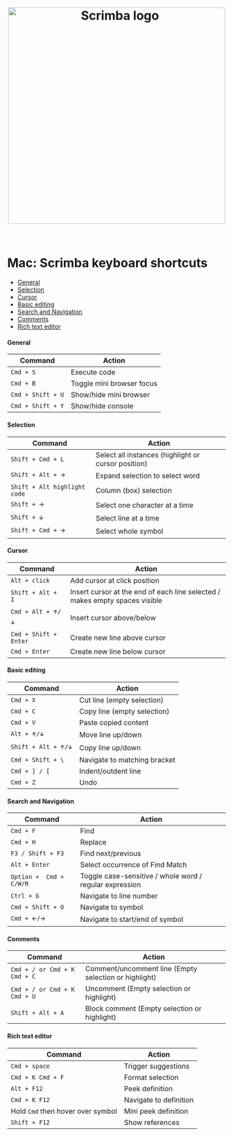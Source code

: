 <h1 align="center">
	<a href="https://scrimba.com/"><img src="https://i.postimg.cc/02tKBTwD/blue.png" width="500" alt="Scrimba logo"></a>
	<br>
<br>
</h1>

# Mac: Scrimba keyboard shortcuts

- [General](#general)
- [Selection](#selection)
- [Cursor](#cursor)
- [Basic editing](#basic)
- [Search and Navigation](#search)
- [Comments](#comments)
- [Rich text editor](#rich-text)



#### <a name="general">General</a>
| Command | Action |
| --- | --- |
| `Cmd + S` | Execute code |
| `Cmd + B` | Toggle mini browser focus |
| `Cmd + Shift + U` | Show/hide mini browser |
| `Cmd + Shift + Y` | Show/hide console|

#### <a name="selection">Selection</a>
| Command | Action |
| --- | --- |
| `Shift + Cmd + L` | Select all instances (highlight or cursor position) |
| `Shift + Alt + 🡪` | Expand selection to select word |
| `Shift + Alt highlight code` | Column (box) selection |
| `Shift + 🡪` | Select one character at a time |
| `Shift + 🡫` | Select line at a time |
| `Shift + Cmd + 🡪` | Select whole symbol |

#### <a name="cursor">Cursor</a>
| Command | Action |
| --- | --- |
| `Alt + click` | Add cursor at click position |
| `Shift + Alt + I` | Insert cursor at the end of each line selected / makes empty spaces visible |
| `Cmd + Alt + 🡩/🡫` | Insert cursor above/below |
| `Cmd + Shift + Enter` | Create new line above cursor |
| `Cmd + Enter` | Create new line below cursor |

#### <a name="basic">Basic editing</a>
| Command | Action |
| --- | --- |
| `Cmd + X` | Cut line (empty selection) |
| `Cmd + C` | Copy line (empty selection) |
| `Cmd + V` | Paste copied content |
| `Alt + 🡩/🡫` | Move line up/down |
| `Shift + Alt + 🡩/🡫` | Copy line up/down |
| `Cmd + Shift + \` | Navigate to matching bracket |
| `Cmd + ] / [` | Indent/outdent line |
| `Cmd + Z` | Undo |

#### <a name="search">Search and Navigation</a>
| Command | Action |
| --- | --- |
| `Cmd + F` | Find |
| `Cmd + H` | Replace |
| `F3 / Shift + F3` | Find next/previous |
| `Alt + Enter` | Select occurrence of Find Match|
| `Option +  Cmd + C/W/R` | Toggle case-sensitive / whole word / regular expression |
| `Ctrl + G` | Navigate to line number |
| `Cmd + Shift + O` | Navigate to symbol |
| `Cmd + 🡨/🡪` | Navigate to start/end of symbol |

#### <a name="comments">Comments</a>
| Command | Action |
| --- | --- |
| `Cmd + / or Cmd + K Cmd + C` | Comment/uncomment line (Empty selection or highlight) |
| `Cmd + / or Cmd + K Cmd + U` | Uncomment (Empty selection or highlight) |
| `Shift + Alt + A` | Block comment (Empty selection or highlight)|

#### <a name="rich-text">Rich text editor</a>
| Command | Action |
| --- | --- |
| `Cmd + space` | Trigger suggestions |
| `Cmd + K Cmd + F` | Format selection |
| `Alt + F12` | Peek definition |
| `Cmd + K F12` | Navigate to definition |
| Hold `Cmd` then hover over symbol | Mini peek definition |
| `Shift + F12` | Show references |
